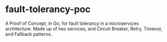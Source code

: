 # fault-tolerancy-poc
A Proof of Concept, in Go, for fault tolerancy in a microservices architecture. Made up of two services; and Circuit Breaker, Retry, Timeout, and Fallback patterns.
